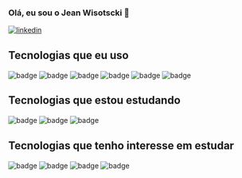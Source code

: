 ### Olá, eu sou o Jean Wisotscki 👋

[![linkedin](https://img.shields.io/badge/LinkedIn-0077B5?style=for-the-badge&logo=linkedin&logoColor=white)](https://www.linkedin.com/in/jean-wisotscki/)

## Tecnologias que eu uso

<div style="display: inline-block">
  <img align="center" src="https://img.shields.io/badge/JavaScript-F7DF1E?style=for-the-badge&logo=javascript&logoColor=black" alt="badge" />
  <img align="center" src="https://img.shields.io/badge/React-20232A?style=for-the-badge&logo=react&logoColor=61DAFB" alt="badge" />
  <img align="center" src="https://img.shields.io/badge/Sass-CC6699?style=for-the-badge&logo=sass&logoColor=white" alt="badge" />
  <img align="center" src="https://img.shields.io/badge/HTML5-E34F26?style=for-the-badge&logo=html5&logoColor=white" alt="badge" />
  <img align="center" src="https://img.shields.io/badge/CSS3-1572B6?style=for-the-badge&logo=css3&logoColor=white" alt="badge" />
  <img align="center" src="https://img.shields.io/badge/git-%23F05033.svg?style=for-the-badge&logo=git&logoColor=white" alt="badge" />
</div>

<br>

## Tecnologias que estou estudando

<div style="display: inline-block">
  <img align="center" src="https://img.shields.io/badge/React-20232A?style=for-the-badge&logo=react&logoColor=61DAFB" alt="badge" />
  <img align="center" src="https://img.shields.io/badge/TypeScript-007ACC?style=for-the-badge&logo=typescript&logoColor=white" alt="badge" />
  <img align="center" src="https://img.shields.io/badge/Node.js-43853D?style=for-the-badge&logo=node.js&logoColor=white" alt="badge" />
</div>

<br>

## Tecnologias que tenho interesse em estudar

<div style="display: inline-block">
  <img align="center" src="https://img.shields.io/badge/Tailwind_CSS-38B2AC?style=for-the-badge&logo=tailwind-css&logoColor=white" alt="badge" />
  <img align="center" src="https://img.shields.io/badge/Vue.js-35495E?style=for-the-badge&logo=vue.js&logoColor=4FC08D" alt="badge" />
  <img align="center" src="https://img.shields.io/badge/MongoDB-4EA94B?style=for-the-badge&logo=mongodb&logoColor=white" alt="badge" />
  <img align="center" src="https://img.shields.io/badge/PostgreSQL-316192?style=for-the-badge&logo=postgresql&logoColor=white" alt="badge" />  
</div>

<br><br>
